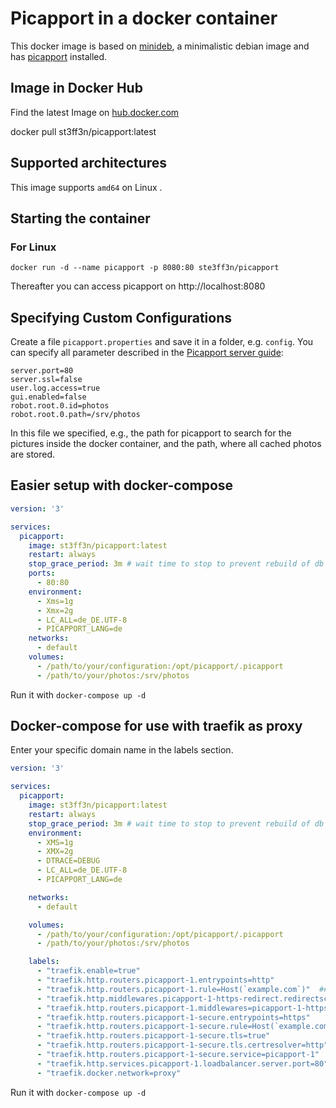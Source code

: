 # Picapport in a docker container
This docker image is based on [minideb](https://github.com/bitnami/minideb), a minimalistic debian image and has [picapport](https://www.picapport.de/de/index.php) installed. <!--Also this image includes the PicApportVideoThumbnailPlugin, the PicApportJavaImagePlugin and the pagpMetadataAnalyser add-on.-->

## Image in Docker Hub
Find the latest Image on [hub.docker.com](https://hub.docker.com/r/st3ff3n/picapport/)

docker pull st3ff3n/picapport:latest


## Supported architectures

This <!--multiarch--> image supports `amd64` <!--and `arm64v8`--> on Linux <!--and `amd64` on Windows-->.

## Starting the container
### For <!--Windows & -->Linux
`docker run -d --name picapport -p 8080:80 ste3ff3n/picapport`

Thereafter you can access picapport on http://localhost:8080

## Specifying Custom Configurations

Create a file `picapport.properties` and save it in a folder, e.g. `config`. You can specify all parameter described in the [Picapport server guide](http://wiki.picapport.de/display/PIC/PicApport-Server+Guide):
```
server.port=80
server.ssl=false
user.log.access=true
gui.enabled=false
robot.root.0.id=photos
robot.root.0.path=/srv/photos
```
In this file we specified, e.g., the path for picapport to search for the pictures inside the docker container, and the path, where all cached photos are stored.

## Easier setup with docker-compose
```YAML
version: '3'

services:
  picapport:
    image: st3ff3n/picapport:latest
    restart: always
    stop_grace_period: 3m # wait time to stop to prevent rebuild of db
    ports:
      - 80:80
    environment:
      - Xms=1g
      - Xmx=2g
      - LC_ALL=de_DE.UTF-8
      - PICAPPORT_LANG=de
    networks:
      - default
    volumes:
      - /path/to/your/configuration:/opt/picapport/.picapport
      - /path/to/your/photos:/srv/photos
```
Run it with `docker-compose up -d`

## Docker-compose for use with traefik as proxy

Enter your specific domain name in the labels section.

```YAML
version: '3'

services:
  picapport:
    image: st3ff3n/picapport:latest
    restart: always
    stop_grace_period: 3m # wait time to stop to prevent rebuild of db
    environment:
      - XMS=1g
      - XMX=2g
      - DTRACE=DEBUG
      - LC_ALL=de_DE.UTF-8
      - PICAPPORT_LANG=de

    networks:
      - default

    volumes:
      - /path/to/your/configuration:/opt/picapport/.picapport
      - /path/to/your/photos:/srv/photos

    labels:
      - "traefik.enable=true"
      - "traefik.http.routers.picapport-1.entrypoints=http"
      - "traefik.http.routers.picapport-1.rule=Host(`example.com`)"  ## Enter the domain name ##
      - "traefik.http.middlewares.picapport-1-https-redirect.redirectscheme.scheme=https"
      - "traefik.http.routers.picapport-1.middlewares=picapport-1-https-redirect"
      - "traefik.http.routers.picapport-1-secure.entrypoints=https"
      - "traefik.http.routers.picapport-1-secure.rule=Host(`example.com`)" ## Enter the domain name ##
      - "traefik.http.routers.picapport-1-secure.tls=true"
      - "traefik.http.routers.picapport-1-secure.tls.certresolver=http"
      - "traefik.http.routers.picapport-1-secure.service=picapport-1"
      - "traefik.http.services.picapport-1.loadbalancer.server.port=80"
      - "traefik.docker.network=proxy"
```

Run it with `docker-compose up -d`
